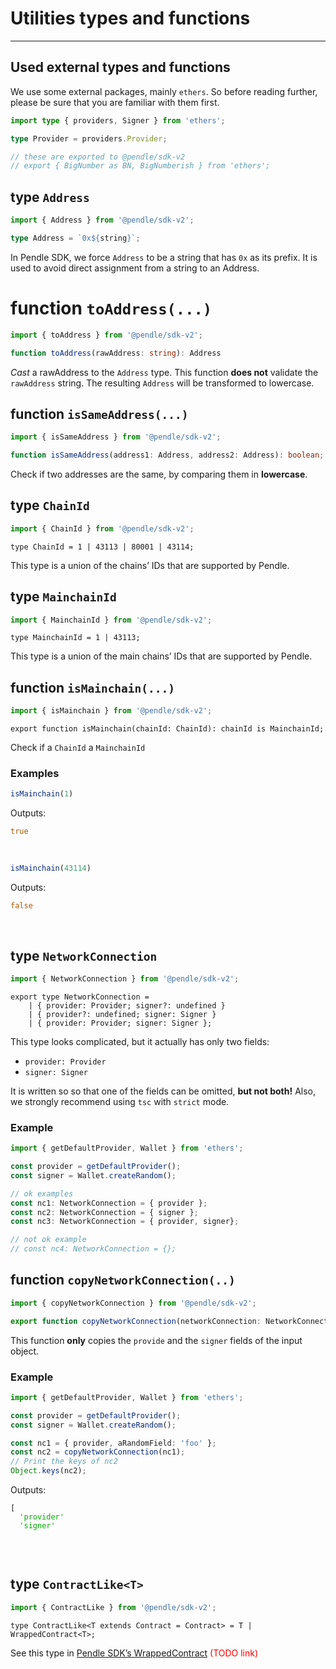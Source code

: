 # Utilities types and functions

---

## Used external types and functions

We use some external packages, mainly `ethers`. So before reading further, please be sure that you are familiar with them first.

```typescript
import type { providers, Signer } from 'ethers';

type Provider = providers.Provider;

// these are exported to @pendle/sdk-v2
// export { BigNumber as BN, BigNumberish } from 'ethers';
```

## type `Address`


```typescript
import { Address } from '@pendle/sdk-v2';
```

```ts
type Address = `0x${string}`;
```

In Pendle SDK, we force `Address` to be a string that has `0x` as its prefix. It is used to avoid direct assignment from a string to an Address.

# function `toAddress(...)`

```typescript
import { toAddress } from '@pendle/sdk-v2';
```

```ts
function toAddress(rawAddress: string): Address
```

_Cast_ a rawAddress to the `Address` type. This function **does not** validate the `rawAddress` string. The resulting `Address` will be transformed to lowercase.

## function `isSameAddress(...)`

```typescript
import { isSameAddress } from '@pendle/sdk-v2';
```

```ts
function isSameAddress(address1: Address, address2: Address): boolean;
```


Check if two addresses are the same, by comparing them in **lowercase**.

## type `ChainId`

```typescript
import { ChainId } from '@pendle/sdk-v2';
```

```tsx
type ChainId = 1 | 43113 | 80001 | 43114;
```

This type is a union of the chains’ IDs that are supported by Pendle.

## type `MainchainId`

```typescript
import { MainchainId } from '@pendle/sdk-v2';
```

```tsx
type MainchainId = 1 | 43113;
```

This type is a union of the main chains’ IDs that are supported by Pendle.

## function `isMainchain(...)`

```typescript
import { isMainchain } from '@pendle/sdk-v2';
```

```tsx
export function isMainchain(chainId: ChainId): chainId is MainchainId;
```

Check if a `ChainId` a `MainchainId`

### Examples

```typescript
isMainchain(1)
```

Outputs:

<pre><code><span style="color:#A50">true<span style="color:#FFF"></span></span>
</code></pre><br>

```typescript
isMainchain(43114)
```

Outputs:

<pre><code><span style="color:#A50">false<span style="color:#FFF"></span></span>
</code></pre><br>

## type `NetworkConnection`

```typescript
import { NetworkConnection } from '@pendle/sdk-v2';
```

```tsx
export type NetworkConnection =
    | { provider: Provider; signer?: undefined }
    | { provider?: undefined; signer: Signer }
    | { provider: Provider; signer: Signer };
```

This type looks complicated, but it actually has only two fields:

- `provider: Provider`
- `signer: Signer`

It is written so so that one of the fields can be omitted, **but not both!** Also, we strongly recommend using `tsc` with `strict` mode.

### Example

```typescript
import { getDefaultProvider, Wallet } from 'ethers';

const provider = getDefaultProvider();
const signer = Wallet.createRandom();

// ok examples
const nc1: NetworkConnection = { provider };
const nc2: NetworkConnection = { signer };
const nc3: NetworkConnection = { provider, signer};

// not ok example
// const nc4: NetworkConnection = {};
```

## function `copyNetworkConnection(..)`

```typescript
import { copyNetworkConnection } from '@pendle/sdk-v2';
```

```typescript
export function copyNetworkConnection(networkConnection: NetworkConnection): NetworkConnection;
```

This function **only** copies the `provide` and the `signer` fields of the input object.

### Example

```typescript
import { getDefaultProvider, Wallet } from 'ethers';

const provider = getDefaultProvider();
const signer = Wallet.createRandom();

const nc1 = { provider, aRandomField: 'foo' };
const nc2 = copyNetworkConnection(nc1);
// Print the keys of nc2
Object.keys(nc2);
```

Outputs:

<pre><code>[
  <span style="color:#0A0">'provider'<span style="color:#FFF">,
  <span style="color:#0A0">'signer'<span style="color:#FFF">
]</span></span></span></span>
</code></pre><br>

## type `ContractLike<T>`

```typescript
import { ContractLike } from '@pendle/sdk-v2';
```

```tsx
type ContractLike<T extends Contract = Contract> = T | WrappedContract<T>;
```

See this type in [Pendle SDK’s WrappedContract](TODO) <span style="color: red">(TODO link)</span>